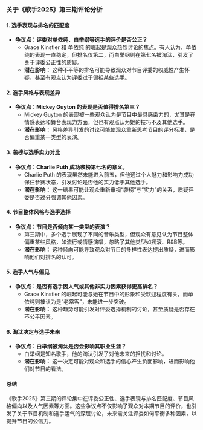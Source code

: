 ### 关于《歌手2025》第三期评论分析

#### 1. **选手表现与排名的匹配度**
   - **争议点：评委对单依纯、白举纲等选手的评价是否公正？**
     - Grace Kinstler 和 单依纯 的崛起是观众热烈讨论的焦点。有人认为，单依纯的表现一直稳定，但排名仅第二，而白举纲则在第七名被淘汰，引发了关于评委公正性的质疑。
     - **潜在影响：** 这种不平等的排名可能导致观众对节目评委的权威性产生怀疑，甚至有观点认为评委过于偏袒某些选手。

#### 2. **选手风格与表现差异**
   - **争议点：Mickey Guyton 的表现是否值得排名第三？**
     - Mickey Guyton 的表现被一些观众认为是节目中最具感染力的，尤其是在情感表达和舞台表现力方面，但也有观点认为她的技巧不及其他选手。
     - **潜在影响：** 风格差异引发的讨论可能使观众重新思考节目的评分标准，是否偏重某一类型的表演。

#### 3. **袭榜与选手实力对比**
   - **争议点：Charlie Puth 成功袭榜第七名的意义。**
     - Charlie Puth 的表现虽然未能进入前五，但他通过个人魅力和影响力成功保住参赛状态，引发讨论是否他的实力低于其他选手。
     - **潜在影响：** 这一结果可能让观众重新审视“袭榜”与“实力”的关系，质疑评委是否过分强调其他因素。

#### 4. **节目整体风格与选手选择**
   - **争议点：节目是否倾向某一类型的表演？**
     - 第三期中，多个选手展现了不同的音乐类型，但观众有意见认为节目整体偏重某些风格，如流行或情感演唱，忽略了其他类型如摇滚、R&B等。
     - **潜在影响：** 这种倾向可能导致观众对节目的多样性表达提出质疑，进而影响他们对排名的认可。

#### 5. **选手人气与偏见**
   - **争议点：是否有选手因人气或其他非实力因素获得更高排名？**
     - Grace Kinstler 的崛起可能与她在节目中的形象和受欢迎程度有关，而单依纯则被认为是“老常客”，未能进一步突破。
     - **潜在影响：** 这种趋势可能引发对评委选择机制的讨论，甚至质疑是否存在不公平因素。

#### 6. **淘汰决定与选手未来**
   - **争议点：白举纲被淘汰是否会影响其职业生涯？**
     - 白举纲是知名歌手，他的淘汰引发了对他未来的担忧和讨论。
     - **潜在影响：** 这一决定可能对观众和选手的信心产生负面影响，进而影响他们对节目的看法。

#### 总结
《歌手2025》第三期的评论集中在评委公正性、选手表现与排名匹配度、节目风格偏向以及人气因素等方面。这些争议点不仅影响了观众对本期节目的评价，也引发了关于节目机制和选手运气的深层讨论，未来需关注评委如何平衡多种因素，以提升节目的公信力。